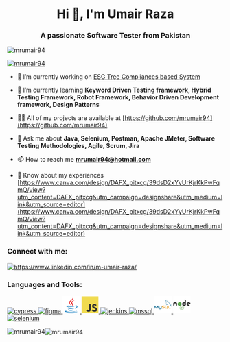 <h1 align="center">Hi 👋, I'm Umair Raza</h1>
<h3 align="center">A passionate Software Tester from Pakistan</h3>
<p align="left"> <img src="https://komarev.com/ghpvc/?username=mrumair94&label=Profile%20views&color=0e75b6&style=flat" alt="mrumair94" /> </p>

<p align="left"> <a href="https://github.com/ryo-ma/github-profile-trophy"><img src="https://github-profile-trophy.vercel.app/?username=mrumair94" alt="mrumair94" /></a> </p>

- 🔭 I’m currently working on [ESG Tree Compliances based System](https://esgtree.com/)

- 🌱 I’m currently learning **Keyword Driven Testing framework, Hybrid Testing Framework, Robot Framework, Behavior Driven Development framework, Design Patterns**

- 👨‍💻 All of my projects are available at [https://github.com/mrumair94](https://github.com/mrumair94)

- 💬 Ask me about **Java, Selenium, Postman, Apache JMeter, Software Testing Methodologies, Agile, Scrum, Jira**

- 📫 How to reach me **mrumair94@hotmail.com**

- 📄 Know about my experiences [https://www.canva.com/design/DAFX_pitxcg/39dsD2xYyUrKjrKkPwFqmQ/view?utm_content=DAFX_pitxcg&utm_campaign=designshare&utm_medium=link&utm_source=editor](https://www.canva.com/design/DAFX_pitxcg/39dsD2xYyUrKjrKkPwFqmQ/view?utm_content=DAFX_pitxcg&utm_campaign=designshare&utm_medium=link&utm_source=editor)

<h3 align="left">Connect with me:</h3>
<p align="left">
<a href="https://linkedin.com/in/https://www.linkedin.com/in/m-umair-raza/" target="blank"><img align="center" src="https://raw.githubusercontent.com/rahuldkjain/github-profile-readme-generator/master/src/images/icons/Social/linked-in-alt.svg" alt="https://www.linkedin.com/in/m-umair-raza/" height="30" width="40" /></a>
</p>

<h3 align="left">Languages and Tools:</h3>
<p align="left"> <a href="https://www.cypress.io" target="_blank" rel="noreferrer"> <img src="https://raw.githubusercontent.com/simple-icons/simple-icons/6e46ec1fc23b60c8fd0d2f2ff46db82e16dbd75f/icons/cypress.svg" alt="cypress" width="40" height="40"/> </a> <a href="https://www.figma.com/" target="_blank" rel="noreferrer"> <img src="https://www.vectorlogo.zone/logos/figma/figma-icon.svg" alt="figma" width="40" height="40"/> </a> <a href="https://www.java.com" target="_blank" rel="noreferrer"> <img src="https://raw.githubusercontent.com/devicons/devicon/master/icons/java/java-original.svg" alt="java" width="40" height="40"/> </a> <a href="https://developer.mozilla.org/en-US/docs/Web/JavaScript" target="_blank" rel="noreferrer"> <img src="https://raw.githubusercontent.com/devicons/devicon/master/icons/javascript/javascript-original.svg" alt="javascript" width="40" height="40"/> </a> <a href="https://www.jenkins.io" target="_blank" rel="noreferrer"> <img src="https://www.vectorlogo.zone/logos/jenkins/jenkins-icon.svg" alt="jenkins" width="40" height="40"/> </a> <a href="https://www.microsoft.com/en-us/sql-server" target="_blank" rel="noreferrer"> <img src="https://www.svgrepo.com/show/303229/microsoft-sql-server-logo.svg" alt="mssql" width="40" height="40"/> </a> <a href="https://www.mysql.com/" target="_blank" rel="noreferrer"> <img src="https://raw.githubusercontent.com/devicons/devicon/master/icons/mysql/mysql-original-wordmark.svg" alt="mysql" width="40" height="40"/> </a> <a href="https://nodejs.org" target="_blank" rel="noreferrer"> <img src="https://raw.githubusercontent.com/devicons/devicon/master/icons/nodejs/nodejs-original-wordmark.svg" alt="nodejs" width="40" height="40"/> </a> <a href="https://www.selenium.dev" target="_blank" rel="noreferrer"> <img src="https://raw.githubusercontent.com/detain/svg-logos/780f25886640cef088af994181646db2f6b1a3f8/svg/selenium-logo.svg" alt="selenium" width="40" height="40"/> </a> </p>

<p><img align="left" src="https://github-readme-stats.vercel.app/api/top-langs?username=mrumair94&show_icons=true&locale=en&layout=compact" alt="mrumair94" /></p>
<p><img align="center" src="https://github-readme-streak-stats.herokuapp.com/?user=mrumair94&" alt="mrumair94" /></p>
